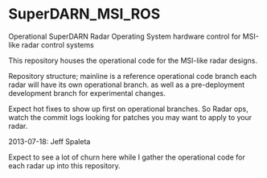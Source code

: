 SuperDARN_MSI_ROS
=================

Operational SuperDARN Radar Operating System hardware control for MSI-like radar control systems


This repository houses the operational code for the MSI-like radar designs. 

Repository structure;
mainline is a reference operational code branch
each radar will have its own operational branch.
as well as a pre-deployment development branch for experimental changes.

Expect hot fixes to show up first on operational branches. So Radar ops, watch the commit logs looking for patches you may want to apply to your radar.

2013-07-18: Jeff Spaleta

Expect to see a lot of churn here while I gather the operational code for each radar up into this repository.

